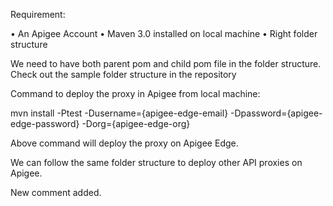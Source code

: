 Requirement:

•	An Apigee Account
•	Maven 3.0 installed on local machine
•	Right folder structure

We need to have both parent pom and child pom file in the folder structure. Check out the sample folder structure in the repository

Command to deploy the proxy in Apigee from local machine:

mvn install -Ptest -Dusername={apigee-edge-email} -Dpassword={apigee-edge-password} -Dorg={apigee-edge-org}


Above command will deploy the proxy on Apigee Edge.

We can follow the same folder structure to deploy other API proxies on Apigee.

New comment added.

